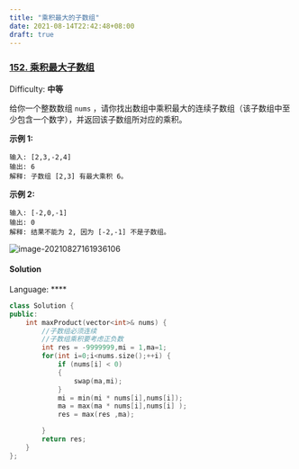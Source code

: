 ```yaml
---
title: "乘积最大的子数组"
date: 2021-08-14T22:42:48+08:00
draft: true
---
```


### [152\. 乘积最大子数组](https://leetcode-cn.com/problems/maximum-product-subarray/)

Difficulty: **中等**


给你一个整数数组 `nums` ，请你找出数组中乘积最大的连续子数组（该子数组中至少包含一个数字），并返回该子数组所对应的乘积。

**示例 1:**

```
输入: [2,3,-2,4]
输出: 6
解释: 子数组 [2,3] 有最大乘积 6。
```

**示例 2:**

```
输入: [-2,0,-1]
输出: 0
解释: 结果不能为 2, 因为 [-2,-1] 不是子数组。
```



![image-20210827161936106](https://cdn.jsdelivr.net/gh/lyr-2000/images_repo_2021_ASUS/2021_08_27_16__19_38image-20210827161936106.png)



#### Solution

Language: ****

```cpp
class Solution {
public:
    int maxProduct(vector<int>& nums) {
        //子数组必须连续
        //子数组乘积要考虑正负数
        int res = -9999999,mi = 1,ma=1;
        for(int i=0;i<nums.size();++i) {
            if (nums[i] < 0)
            {
                swap(ma,mi);
            }
            mi = min(mi * nums[i],nums[i]);
            ma = max(ma * nums[i],nums[i] );
            res = max(res ,ma);

        }
        return res;
    }
};
```


